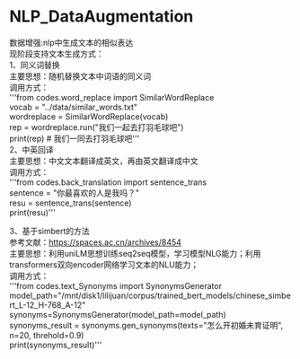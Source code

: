 # NLP_DataAugmentation
数据增强:nlp中生成文本的相似表达  <br/>
现阶段支持文本生成方式：  <br/>
1、同义词替换  <br/>
主要思想：随机替换文本中词语的同义词  <br/>
调用方式：  <br/>
'''from codes.word_replace import SimilarWordReplace  <br/>
vocab = "../data/similar_words.txt"  <br/>
wordreplace = SimilarWordReplace(vocab)  <br/>
rep = wordreplace.run("我们一起去打羽毛球吧")  <br/>
print(rep)  # 我们一同去打羽毛球吧''' <br/>
2、中英回译  <br/>
主要思想：中文文本翻译成英文，再由英文翻译成中文  <br/>
调用方式： <br/>
'''from codes.back_translation import sentence_trans <br/>
sentence = "你最喜欢的人是我吗？"   <br/>
resu = sentence_trans(sentence)   <br/>
print(resu)'''

3、基于simbert的方法 <br/>
参考文献：https://spaces.ac.cn/archives/8454 <br/>
主要思想：利用uniLM思想训练seq2seq模型，学习模型NLG能力；利用transformers双向encoder网络学习文本的NLU能力； <br/>
调用方式：<br/>
'''from codes.text_Synonyms import SynonymsGenerator <br/>
model_path="/mnt/disk1/lilijuan/corpus/trained_bert_models/chinese_simbert_L-12_H-768_A-12" <br/>
synonyms=SynonymsGenerator(model_path=model_path) <br/>
synonyms_result = synonyms.gen_synonyms(texts="怎么开初婚未育证明", n=20, threhold=0.9) <br/>
print(synonyms_result)'''